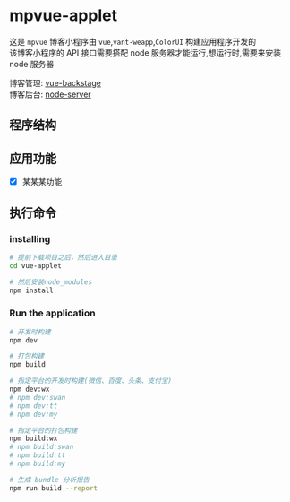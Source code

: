 # mpvue-applet

这是 `mpvue` 博客小程序由 `vue`,`vant-weapp`,`ColorUI` 构建应用程序开发的 <br/>
该博客小程序的 API 接口需要搭配 node 服务器才能运行,想运行时,需要来安装 node 服务器 <br/>

博客管理: [vue-backstage](https://github.com/MoonCheung/vue-backstage) <br/>
博客后台: [node-server](https://github.com/MoonCheung/node-server)

## 程序结构

## 应用功能

* [x] 某某某功能

## 执行命令

### installing

```bash
# 提前下载项目之后，然后进入目录
cd vue-applet

# 然后安装node_modules
npm install
```

### Run the application

```bash
# 开发时构建
npm dev

# 打包构建
npm build

# 指定平台的开发时构建(微信、百度、头条、支付宝)
npm dev:wx
# npm dev:swan
# npm dev:tt
# npm dev:my

# 指定平台的打包构建
npm build:wx
# npm build:swan
# npm build:tt
# npm build:my

# 生成 bundle 分析报告
npm run build --report
```
